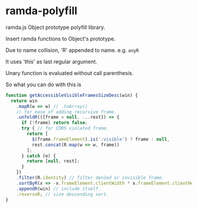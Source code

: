 # ramda-polyfill
ramda.js Object prototype polyfill library.

Insert ramda functions to Object's prototype.

Due to name collision, 'R' appended to name. e.g. `anyR`

It uses 'this' as last regular argument.

Unary function is evaluated without call parenthesis.

So what you can do with this is
```javascript
function getAccessibleVisibleFramesSizeDesc(win) {
  return win
    .mapR(w => w) // .toArray()
    // for ease of adding recursive frame.
    .unfoldR(([frame = null, ...rest]) => {
      if (!frame) return false;
      try { // for CORS violated frame.
        return [
          $(frame.frameElement).is(':visible') ? frame : null,
          rest.concat(R.map(w => w, frame))
        ];
      } catch (e) {
        return [null, rest];
      }
    })
    .filter(R.identity) // filter denied or invisible frame.
    .sortByR(x => -x.frameElement.clientWidth * x.frameElement.clientHeight)
    .appendR(win) // include itself.
    .reverseR; // size descending sort.
}
```
